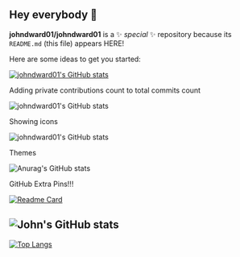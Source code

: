 ## Hey everybody 👋

**johndward01/johndward01** is a ✨ _special_ ✨ repository because its `README.md` (this file) appears HERE!

Here are some ideas to get you started:

[![johndward01's GitHub stats](https://github-readme-stats-delta-liart.vercel.app/api?username=johndward01)](https://github.com/johndward01/github-readme-stats)

Adding private contributions count to total commits count

![johndward01's GitHub stats](https://github-readme-stats-delta-liart.vercel.app/api?username=johndward01&count_private=true)

Showing icons

![johndward01's GitHub stats](https://github-readme-stats.vercel.app/api?username=johndward01&show_icons=true)

Themes

![Anurag's GitHub stats](https://github-readme-stats.vercel.app/api?username=johndward01&show_icons=true&theme=react)

GitHub Extra Pins!!!

[![Readme Card](https://github-readme-stats.vercel.app/api/pin/?username=johndward01&repo=github-readme-stats)](https://github.com/johndward01/github-readme-stats)





![John's GitHub stats](https://github-readme-stats.vercel.app/api?username=johndward01&show_icons=true&theme=react)
------------------------------------------------------------------------------------------------------
[![Top Langs](https://github-readme-stats.vercel.app/api/top-langs/?username=johndward01&layout=compactshow_icons=true&theme=react)](https://github.com/johndward01/github-readme-stats)
